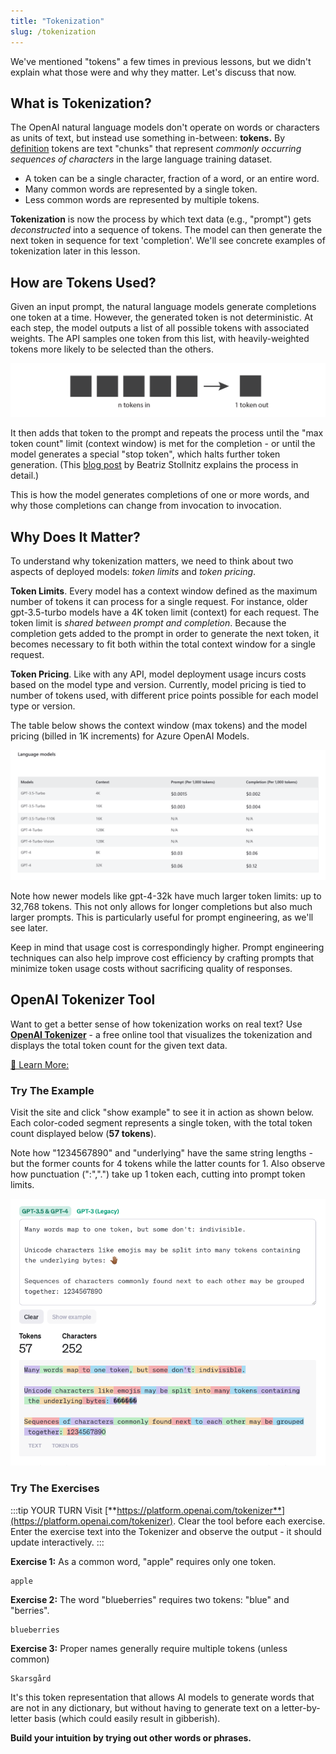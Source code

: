 ```yaml
---
title: "Tokenization"
slug: /tokenization
---
```


We've mentioned "tokens" a few times in previous lessons, but we didn't explain what those were and why they matter. Let's discuss that now.

## What is Tokenization?

The OpenAI natural language models don't operate on words or characters as units of text, but instead use something in-between: **tokens.** By [definition](https://platform.openai.com/docs/introduction/tokens) tokens are text "chunks" that represent _commonly occurring sequences of characters_ in the large language training dataset.
 - A token can be a single character, fraction of a word, or an entire word. 
 - Many common words are represented by a single token.
 - Less common words are represented by multiple tokens.

**Tokenization** is now the process by which text data (e.g., "prompt") gets _deconstructed_ into a sequence of tokens. The model can then generate the next token in sequence for text 'completion'. We'll see concrete examples of tokenization later in this lesson.

## How are Tokens Used?

Given an input prompt, the natural language models generate completions one token at a time. However, the generated token is not deterministic. At each step, the model outputs a list of all possible tokens with associated weights. The API samples one token from this list, with heavily-weighted tokens more likely to be selected than the others.

![Explanation of tokens used](../images/llm-002.png)

It then adds that token to the prompt and repeats the process until the "max token count" limit (context window) is met for the completion - or until the model generates a special "stop token", which halts further token generation. (This [blog post](https://bea.stollnitz.com/blog/how-gpt-works/) by Beatriz Stollnitz explains the process in detail.)

This is how the model generates completions of one or more words, and why those completions can change from invocation to invocation.

## Why Does It Matter?

To understand why tokenization matters, we need to think about two aspects of deployed models: _token limits_ and _token pricing_.

**Token Limits**. Every model has a context window defined as the maximum number of tokens it can process for a single request. For instance, older gpt-3.5-turbo models have a 4K token limit (context) for each request. The token limit is _shared between prompt and completion_. Because the completion gets added to the prompt in order to generate the next token, it becomes necessary to fit both within the total context window for a single request.

**Token Pricing**. Like with any API, model deployment usage incurs costs based on the model type and version. Currently, model pricing is tied to number of tokens used, with different price points possible for each model type or version.

The table below shows the context window (max tokens) and the model pricing (billed in 1K increments) for Azure OpenAI Models. 

![Token Pricing](../images/aoia-pricing-tokens.png)


Note how newer models like gpt-4-32k have much larger token limits: up to 32,768 tokens. This not only allows for longer completions but also much larger prompts. This is particularly useful for prompt engineering, as we'll see later. 

Keep in mind that usage cost is correspondingly higher. Prompt engineering techniques can also help improve cost efficiency by crafting prompts that minimize token usage costs without sacrificing quality of responses.

## OpenAI Tokenizer Tool

Want to get a better sense of how tokenization works on real text? Use [**OpenAI Tokenizer**](https://platform.openai.com/tokenizer) - a free online tool that visualizes the tokenization and displays the total token count for the given text data.

[🔖 Learn More:](https://help.openai.com/articles/4936856-what-are-tokens-and-how-to-count-them)

### Try The Example

Visit the site and click "show example" to see it in action as shown below. Each color-coded segment represents a single token, with the total token count displayed below (**57 tokens**). 

Note how "1234567890" and "underlying" have the same string lengths - but the former counts for 4 tokens while the latter counts for 1. Also observe how punctuation (":",".") take up 1 token each, cutting into prompt token limits.

![Image of tokenizer example](../images/tokenizer-example.png)

### Try The Exercises

:::tip YOUR TURN
Visit [**https://platform.openai.com/tokenizer**](https://platform.openai.com/tokenizer). Clear the tool before each exercise. Enter the exercise text into the Tokenizer and observe the output - it should update interactively.
:::

**Exercise 1:** As a common word, "apple" requires only one token.

```
apple
```

**Exercise 2:**  The word "blueberries" requires two tokens: "blue" and "berries".

```
blueberries
```

**Exercise 3:** Proper names generally require multiple tokens (unless common) 

```
Skarsgård
```

It's this token representation that allows AI models to generate words that are not in any dictionary, but without having to generate text on a letter-by-letter basis (which could easily result in gibberish). 

**Build your intuition by trying out other words or phrases.**

